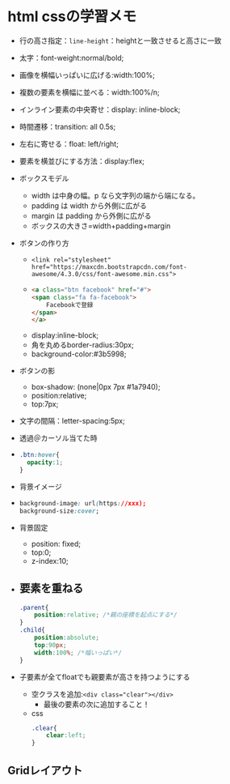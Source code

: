 # html cssの学習メモ

- 行の高さ指定：`line-height`：heightと一致させると高さに一致
- 太字：font-weight:normal/bold;
- 画像を横幅いっぱいに広げる:width:100%;
- 複数の要素を横幅に並べる：width:100%/n;
- インライン要素の中央寄せ：display: inline-block;
- 時間遷移：transition: all 0.5s;
- 左右に寄せる：float: left/right;
- 要素を横並びにする方法：display:flex;
- ボックスモデル
    - width は中身の幅。p なら文字列の端から端になる。
    - padding は width から外側に広がる
    - margin は padding から外側に広がる
    - ボックスの大きさ=width+padding+margin
- ボタンの作り方
    - `<link rel="stylesheet" href="https://maxcdn.bootstrapcdn.com/font-awesome/4.3.0/css/font-awesome.min.css">`
    -
        ```html
        <a class="btn facebook" href="#">
        <span class="fa fa-facebook">
            Facebookで登録
        </span>
        </a>
        ```
    - display:inline-block;
    - 角を丸めるborder-radius:30px;
    - background-color:#3b5998;
- ボタンの影
    - box-shadow: (none|0px 7px #1a7940);
    - position:relative;
    - top:7px;

- 文字の間隔：letter-spacing:5px;
- 透過＠カーソル当てた時
- 
    ```css
    .btn:hover{
      opacity:1;
    }
    ```
- 背景イメージ
- 
    ```css
    background-image: url(https://xxx);
    background-size:cover;
    ```
- 背景固定
    - position: fixed;
    - top:0;
    - z-index:10;
- 要素を重ねる
    -  
    ```css
    .parent{
        position:relative; /*親の座標を起点にする*/
    }
    .child{
        position:absolute;
        top:90px;
        width:100%; /*幅いっぱい*/
    }
    ```
- 子要素が全てfloatでも親要素が高さを持つようにする
    - 空クラスを追加:`<div class="clear"></div>`
        - 最後の要素の次に追加すること！
    - css
        ```css
        .clear{
            clear:left;
        }
        ```
## Gridレイアウト
 